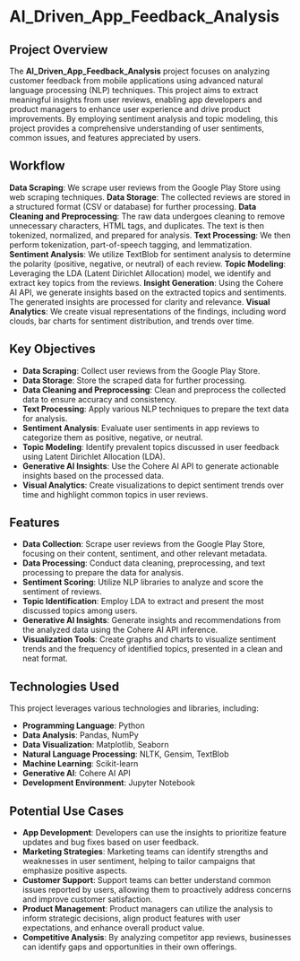 # AI_Driven_App_Feedback_Analysis

## Project Overview

The **AI_Driven_App_Feedback_Analysis** project focuses on analyzing customer feedback from mobile applications using advanced natural language processing (NLP) techniques. This project aims to extract meaningful insights from user reviews, enabling app developers and product managers to enhance user experience and drive product improvements. By employing sentiment analysis and topic modeling, this project provides a comprehensive understanding of user sentiments, common issues, and features appreciated by users. 

## Workflow
**Data Scraping**: We scrape user reviews from the Google Play Store using web scraping techniques.
**Data Storage**: The collected reviews are stored in a structured format (CSV or database) for further processing.
**Data Cleaning and Preprocessing**: The raw data undergoes cleaning to remove unnecessary characters, HTML tags, and duplicates. The text is then tokenized, normalized, and prepared for analysis.
**Text Processing**: We then perform tokenization, part-of-speech tagging, and lemmatization.
**Sentiment Analysis**: We utilize TextBlob for sentiment analysis to determine the polarity (positive, negative, or neutral) of each review.
**Topic Modeling**: Leveraging the LDA (Latent Dirichlet Allocation) model, we identify and extract key topics from the reviews.
**Insight Generation**: Using the Cohere AI API, we generate insights based on the extracted topics and sentiments. The generated insights are processed for clarity and relevance.
**Visual Analytics**: We create visual representations of the findings, including word clouds, bar charts for sentiment distribution, and trends over time.

## Key Objectives

- **Data Scraping**: Collect user reviews from the Google Play Store.
- **Data Storage**: Store the scraped data for further processing.
- **Data Cleaning and Preprocessing**: Clean and preprocess the collected data to ensure accuracy and consistency.
- **Text Processing**: Apply various NLP techniques to prepare the text data for analysis.
- **Sentiment Analysis**: Evaluate user sentiments in app reviews to categorize them as positive, negative, or neutral.
- **Topic Modeling**: Identify prevalent topics discussed in user feedback using Latent Dirichlet Allocation (LDA).
- **Generative AI Insights**: Use the Cohere AI API to generate actionable insights based on the processed data.
- **Visual Analytics**: Create visualizations to depict sentiment trends over time and highlight common topics in user reviews.

## Features

- **Data Collection**: Scrape user reviews from the Google Play Store, focusing on their content, sentiment, and other relevant metadata.
- **Data Processing**: Conduct data cleaning, preprocessing, and text processing to prepare the data for analysis.
- **Sentiment Scoring**: Utilize NLP libraries to analyze and score the sentiment of reviews.
- **Topic Identification**: Employ LDA to extract and present the most discussed topics among users.
- **Generative AI Insights**: Generate insights and recommendations from the analyzed data using the Cohere AI API inference.
- **Visualization Tools**: Create graphs and charts to visualize sentiment trends and the frequency of identified topics, presented in a clean and neat format.

## Technologies Used

This project leverages various technologies and libraries, including:

- **Programming Language**: Python
- **Data Analysis**: Pandas, NumPy
- **Data Visualization**: Matplotlib, Seaborn
- **Natural Language Processing**: NLTK, Gensim, TextBlob
- **Machine Learning**: Scikit-learn
- **Generative AI**: Cohere AI API
- **Development Environment**: Jupyter Notebook

## Potential Use Cases

- **App Development**: Developers can use the insights to prioritize feature updates and bug fixes based on user feedback.
- **Marketing Strategies**: Marketing teams can identify strengths and weaknesses in user sentiment, helping to tailor campaigns that emphasize positive aspects.
- **Customer Support**: Support teams can better understand common issues reported by users, allowing them to proactively address concerns and improve customer satisfaction.
- **Product Management**: Product managers can utilize the analysis to inform strategic decisions, align product features with user expectations, and enhance overall product value.
- **Competitive Analysis**: By analyzing competitor app reviews, businesses can identify gaps and opportunities in their own offerings.
